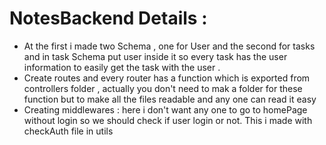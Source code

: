 # NotesBackend Details : 

- At the first i made two Schema , one for User and the second for tasks and in task Schema put user inside it so every task has the user information to easily get the task with the user .
- Create routes and every router has a function which is exported from controllers folder , actually you don't need to mak a folder for these function but to make all the files readable and any one can read it easy
- Creating middlewares : here i don't want any one to go to homePage without login so we should check if user login or not. This i made with checkAuth file in utils


  
